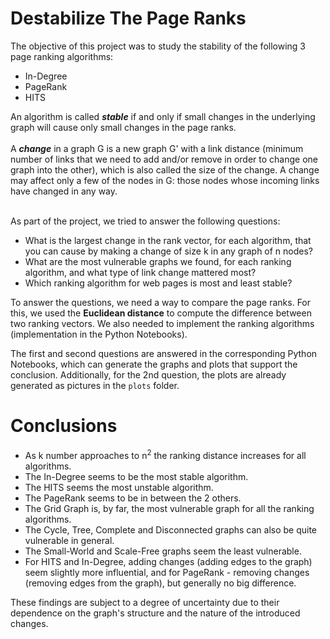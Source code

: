 # Destabilize The Page Ranks
The objective of this project was to study the stability of the following 3 page ranking algorithms:
- In-Degree
- PageRank
- HITS

An algorithm is called ***stable*** if and only if small changes in the underlying graph will cause only small changes in the page ranks.<br><br>
A ***change*** in a graph G is a new graph G' with a link distance (minimum number of links that we need to add and/or remove in order to change one graph into the other), which is also called the size of the change.
A change may affect only a few of the nodes in G: those nodes whose incoming links have changed in any way.<br><br>

As part of the project, we tried to answer the following questions:
- What is the largest change in the rank vector, for each algorithm, that you can cause by making a change of size k in any graph of n nodes?
- What are the most vulnerable graphs we found, for each ranking algorithm, and what type of link change mattered most?
- Which ranking algorithm for web pages is most and least stable?

To answer the questions, we need a way to compare the page ranks. For this, we used the **Euclidean distance** to compute the difference between two ranking vectors.
We also needed to implement the ranking algorithms (implementation in the Python Notebooks).<br>

The first and second questions are answered in the corresponding Python Notebooks, which can generate the graphs and plots that support the conclusion. 
Additionally, for the 2nd question, the plots are already generated as pictures in the `plots` folder.

# Conclusions
- As k number approaches to n<sup>2</sup> the ranking distance increases for all algorithms.
- The In-Degree seems to be the most stable algorithm.
- The HITS seems the most unstable algorithm.
- The PageRank seems to be in between the 2 others.
- The Grid Graph is, by far, the most vulnerable graph for all the ranking algorithms.
- The Cycle, Tree, Complete and Disconnected graphs can also be quite vulnerable in general.
- The Small-World and Scale-Free graphs seem the least vulnerable.
- For HITS and In-Degree, adding changes (adding edges to the graph) seem slightly more influential, and for PageRank - removing changes (removing edges from the graph), but generally no big difference.

 These findings are subject to a degree of uncertainty due to their dependence on the graph's structure and the nature of the introduced changes.

